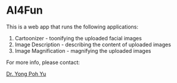 # AI4Fun


This is a web app that runs the following applications:

1) Cartoonizer - toonifying the uploaded facial images
2) Image Description - describing the content of uploaded images
3) Image Magnification - magnifying the uploaded images

For more info, please contact:

[Dr. Yong Poh Yu](https://www.linkedin.com/in/yong-poh-yu/)
